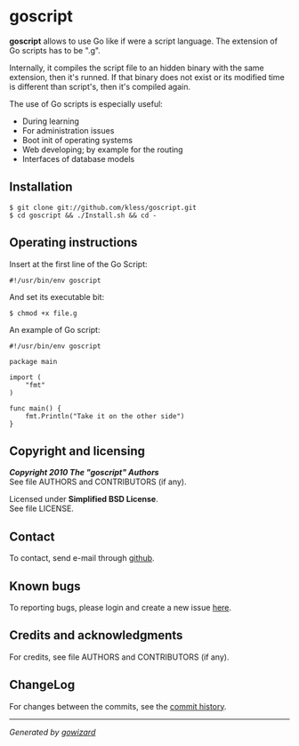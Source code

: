 goscript
========

**goscript** allows to use Go like if were a script language. The extension of
Go scripts has to be ".g".

Internally, it compiles the script file to an hidden binary with the same
extension, then it's runned. If that binary does not exist or its modified time
is different than script's, then it's compiled again.

The use of Go scripts is especially useful:

+ During learning
+ For administration issues
+ Boot init of operating systems
+ Web developing; by example for the routing
+ Interfaces of database models


## Installation

	$ git clone git://github.com/kless/goscript.git
	$ cd goscript && ./Install.sh && cd -


## Operating instructions

Insert at the first line of the Go Script:

	#!/usr/bin/env goscript

And set its executable bit:

	$ chmod +x file.g

An example of Go script:

	#!/usr/bin/env goscript

	package main

	import (
		"fmt"
	)

	func main() {
		fmt.Println("Take it on the other side")
	}


## Copyright and licensing

***Copyright 2010  The "goscript" Authors***  
See file AUTHORS and CONTRIBUTORS (if any).

Licensed under **Simplified BSD License**.  
See file LICENSE.


## Contact

To contact, send e-mail through [github][1].


## Known bugs

To reporting bugs, please login and create a new issue [here][2].


## Credits and acknowledgments

For credits, see file AUTHORS and CONTRIBUTORS (if any).


## ChangeLog

For changes between the commits, see the [commit history][3].


* * *
*Generated by [gowizard](http://github.com/kless/gowizard)*


[1]: https://github.com/kless
[2]: https://github.com/kless/goscript/issues
[3]: https://github.com/kless/goscript/commits/master

